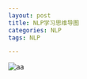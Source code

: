 ```yaml
---
layout: post
title: NLP学习思维导图
categories: NLP
tags: NLP

---
```



![aa](https://graph.baidu.com/resource/116e2a09c92ee34415c5101566007786.jpg)